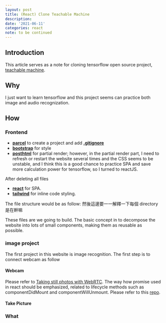```yaml
---
layout: post
title: (React) Clone Teachable Machine
description:
date: '2021-06-11'
categories: react
note: to be continued
---
```


## Introduction
This article serves as a note for cloning tensorflow open source project, [teachable machine](https://teachablemachine.withgoogle.com/).

## Why
I just want to learn tensorflow and this project seems can practice both image and audio recognization.

## How
### Frontend
* [**parcel**](https://parceljs.org/getting_started.html) to create a project and add [**.gitignore**](https://github.com/parcel-bundler/examples/blob/master/.gitignore)
* [**bootstrap**](https://getbootstrap.com/docs/5.0/getting-started/parcel/) for style
* [**posthtml**](https://v2.parceljs.org/languages/html/) for partial render; however, in the partial render part, I need to refresh or restart the website several times and the CSS seems to be unstable, and I think this is a good chance to practice SPA and save more calculation power for tensorflow, so I turned to reactJS.

After deleting all files
* [**react**](https://reactjs.org/docs/create-a-new-react-app.html) for SPA.
* [**tailwind**](https://tailwindcss.com/docs/guides/create-react-app) for inline code styling.

The file structure would be as follow:
然後這邊要一一解釋一下每個 directory 是在幹嘛

These files are we going to build. The basic concept in to decompose the website into lots of small components, making them as reusable as possible.

### image project
The first project in this website is image recognition. The first step is to connect webcam as follow

#### Webcam
Please refer to [Taking still photos with WebRTC](https://developer.mozilla.org/en-US/docs/Web/API/WebRTC_API/Taking_still_photos). The way how promise used in react should be emphasized, related to lifecycle methods such as componentDidMount and componentWillUnmount. Please refer to this [repo](https://github.com/YCChenVictor/my_teachable_machine).

#### Take Picture


### What

